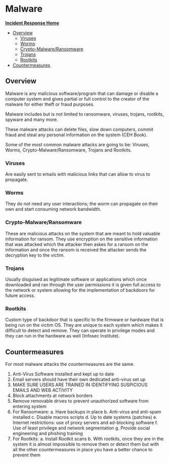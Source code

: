 <!-- This work is licensed under the Creative Commons Attribution-NonCommercial-ShareAlike 4.0 International License. To view a copy of this license, visit http://creativecommons.org/licenses/by-nc-sa/4.0/ or send a letter to Creative Commons, PO Box 1866, Mountain View, CA 94042, USA. -->

# Malware

[**Incident Response Home**](../README.md)
- [Overview](#Overview)
	- [Viruses](#Viruses)
	- [Worms](#Worms)
	- [Crypto-Malware/Ransomware](#Crypto-Malware/Ransomware)
	- [Trojans](#Trojans)
	- [Rootkits](#Rootkits)
- [Countermeasures](#Countermeasures)

## Overview

Malware is any malicious software/program that can damage or disable a computer system and gives partial or full control to the creator of the malware for either theft or fraud purposes.

Malware includes but is not limited to ransomware, viruses, trojans, rootkits, spyware and many more.

These malware attacks can delete files, slow down computers, commit fraud and steal any personal information on the system (CEH Book).

Some of the most common malware attacks are going to be: Viruses, Worms, Crypto-Malware/Ransomware, Trojans and Rootkits.

### Viruses

Are easily sent to emails with malicious links that can allow to virus to propagate.

### Worms

They do not need any user interactions; the worm can propagate on their own and start consuming network bandwidth.

### Crypto-Malware/Ransomware

These are malicious attacks on the system that are meant to hold valuable information for ransom. They use encryption on the sensitive information that was attacked which the attacker then askes for a ransom on the information and once the ransom is received the attacker sends the decryption key to the victim.

### Trojans

Usually disguised as legitimate software or applications which once downloaded and ran through the user permissions it is given full access to the network or system allowing for the implementation of backdoors for future access.

### Rootkits

Custom type of backdoor that is specific to the firmware or hardware that is being run on the victim OS. They are unique to each system which makes it difficult to detect and remove. They can operate in privilege modes and they can run in the hardware as well (Infosec Institute).

## Countermeasures

For most malware attacks the countermeasures are the same.

1. Anti-Virus Software installed and kept up to date
2. Email servers should have their own dedicated anti-virus set up
3. MAKE SURE USERS ARE TRAINED IN IDENTIFYING SUSPICIOUS EMAILS AND WEB ACTIVITY
4. Block attachments at network borders
5. Remove removable drives to prevent unauthorized software from entering system
6. For Ransomware:
	a. Have backups in place
	b. Anti-virus and anti-spam installed
	c. Disable macros scripts
	d. Up to date systems (patches)
	e. Internet restrictions: use of proxy servers and ad-blocking software
	f. Use of least privilege and network segmentation
	g. Provide social engineering and phishing training
7. For Rootkits:
	a. Install Rootkit scans
	b. With rootkits, once they are in the system it is almost impossible to remove them or detect them
	but with all the other countermeasures in place you have a better chance to prevent them
